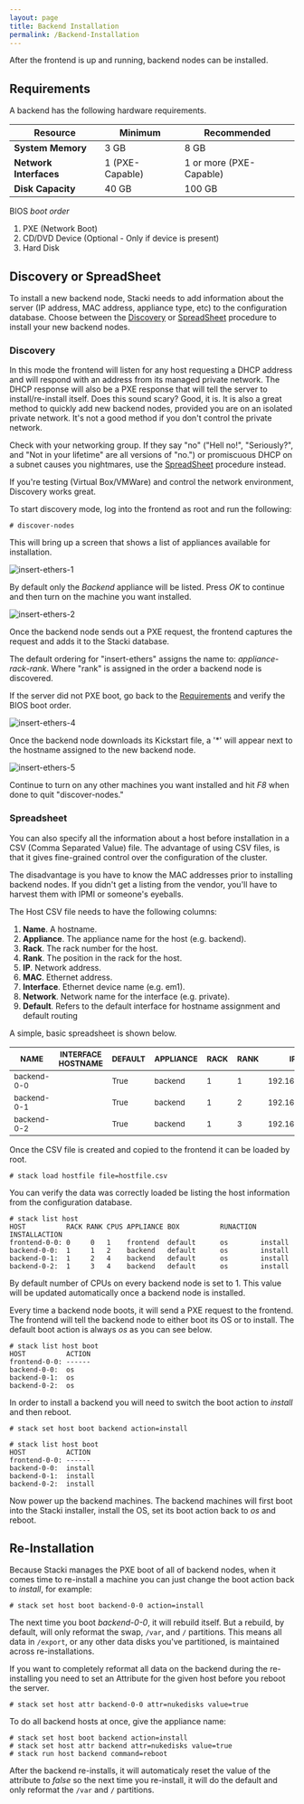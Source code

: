 ```yaml
---
layout: page
title: Backend Installation
permalink: /Backend-Installation
---
```


After the frontend is up and running, backend nodes can be installed.

## Requirements 

A backend has the following hardware requirements. 

**Resource** | Minimum | Recommended
--- | --- | ---
**System Memory** | 3 GB | 8 GB
**Network Interfaces** | 1 (PXE-Capable) | 1 or more (PXE-Capable)
**Disk Capacity** | 40 GB | 100 GB

BIOS _boot order_

1. PXE (Network Boot)
2. CD/DVD Device (Optional - Only if device is present)
3. Hard Disk

## Discovery or SpreadSheet

To install a new backend node, Stacki needs to add information about
the server (IP address, MAC address, appliance type, etc) to the
configuration database.
Choose between the [Discovery](#discovery) or [SpreadSheet](#spreadsheet) procedure to install
your new backend nodes.

### Discovery

In this mode the frontend will listen for any host requesting a
DHCP address and will respond with an address from its managed private
network.
The DHCP response will also be a PXE response that will tell the
server to install/re-install itself.
Does this sound scary? Good, it is. It is also a great method to
quickly add new backend nodes, provided you are on an isolated private
network. It's not a good method if you don't control the private network.

Check with your networking group. If they say "no" ("Hell no!", "Seriously?", and 
"Not in your lifetime" are all versions of "no.") or promiscuous DHCP on a subnet 
causes you nightmares, use the [SpreadSheet](#spreadsheet) procedure instead. 

If you're testing (Virtual Box/VMWare) and control the network environment, Discovery 
works great.

To start discovery mode, log into the frontend as root and run the following:

```
# discover-nodes
```

This will bring up a screen that shows a list of appliances available
for installation.

![insert-ethers-1](images/insert-ethers/insert-ethers-1.png) 

By default only the _Backend_ appliance will be listed.
Press _OK_ to continue and then turn on the machine you want
installed.

![insert-ethers-2](images/insert-ethers/insert-ethers-2.png)

Once the backend node sends out a PXE request, the frontend captures the
request and adds it to the Stacki database.

The default ordering for "insert-ethers" assigns the name to:
_appliance_-_rack_-_rank_. Where "rank" is assigned in the order
a backend node is discovered. 

If the server did not PXE boot, go back to the
[Requirements](#requirements) and verify the BIOS boot order.

![insert-ethers-4](images/insert-ethers/insert-ethers-4.png)

Once the backend node downloads its Kickstart file, a '*' will appear next 
to the hostname assigned to the new backend node. 

![insert-ethers-5](images/insert-ethers/insert-ethers-5.png)

Continue to turn on any other machines you want installed and hit _F8_
when done to quit "discover-nodes."

### Spreadsheet

You can also specify all the information about a host before
installation in a CSV (Comma Separated Value) file.
The advantage of using CSV files, is that it gives fine-grained control over the
configuration of the cluster.

The disadvantage is you have to know the MAC addresses prior to installing backend nodes. 
If you didn't get a listing from the vendor, you'll have to harvest them with IPMI or 
someone's eyeballs.

The Host CSV file needs to have the following columns:

1. **Name**. A hostname.
1. **Appliance**. The appliance name for the host (e.g. backend).
1. **Rack**. The rack number for the host.
1. **Rank**. The position in the rack for the host.
1. **IP**. Network address.
1. **MAC**. Ethernet address.
1. **Interface**. Ethernet device name (e.g. em1).
1. **Network**. Network name for the interface (e.g. private).
1. **Default**. Refers to the default interface for hostname assignment and default routing

A simple, basic spreadsheet is shown below.

| <sub>NAME</sub> | <sub>INTERFACE HOSTNAME</sub> | <sub>DEFAULT</sub> | <sub>APPLIANCE</sub> | <sub>RACK</sub> | <sub>RANK</sub> | <sub>IP</sub> | <sub>MAC</sub> | <sub>INTERFACE</sub> | <sub>NETWORK</sub> | <sub>CHANNEL</sub> | <sub>OPTIONS</sub> | <sub>VLAN</sub> | <sub>INSTALLACTION</sub> | <sub>RUNACTION</sub> | <sub>GROUPS</sub> | <sub>BOX</sub> |
| ---- | ------------------ | ------- | --------- | ---- | ---- | -- | --- | --------- | ------- | ------- | ------- | ---- | ------------- | --------- | ------ | --- |
| <sub>backend-0-0</sub> |  | <sub>True</sub> | <sub>backend</sub> | <sub>1</sub> | <sub>1</sub> | <sub>192.168.19.1</sub> | <sub>08:00:27:fc:07:45</sub> | <sub>eth0</sub> | <sub>private</sub> |  |  |  | <sub>install</sub> | <sub>os</sub> |  | <sub>default</sub> |
| <sub>backend-0-1</sub> |  | <sub>True</sub> | <sub>backend</sub> | <sub>1</sub> | <sub>2</sub> | <sub>192.168.19.2</sub> | <sub>08:00:27:ed:dc:3e</sub> | <sub>eth0</sub> | <sub>private</sub> |  |  |  | <sub>install</sub> | <sub>os</sub> |  | <sub>default</sub> |
| <sub>backend-0-2</sub> |  | <sub>True</sub> | <sub>backend</sub> | <sub>1</sub> | <sub>3</sub> | <sub>192.168.19.3</sub> | <sub>08:00:27:2f:72:29</sub> | <sub>eth0</sub> | <sub>private</sub> |  |  |  | <sub>install</sub> | <sub>os</sub> |  | <sub>default</sub> |

Once the CSV file is created and copied to the frontend it can be
loaded by root.

```
# stack load hostfile file=hostfile.csv
```

You can verify the data was correctly loaded be listing the host
information from the configuration database.

```
# stack list host
HOST          RACK RANK CPUS APPLIANCE BOX          RUNACTION INSTALLACTION
frontend-0-0: 0     0   1    frontend  default      os        install      
backend-0-0:  1     1   2    backend   default      os        install      
backend-0-1:  1     2   4    backend   default      os        install      
backend-0-2:  1     3   4    backend   default      os        install
```

By default number of CPUs on every backend node is set to 1.
This value will be updated automatically once a backend node
is installed.

Every time a backend node boots, it will send a PXE request to the
frontend. The frontend will tell the backend node to either boot its OS or to
install. The default boot action is always _os_ as you can see below.

```
# stack list host boot
HOST          ACTION
frontend-0-0: ------ 
backend-0-0:  os
backend-0-1:  os
backend-0-2:  os
```

In order to install a backend you will need to switch the boot action
to _install_ and then reboot.

```
# stack set host boot backend action=install 
```

```
# stack list host boot
HOST          ACTION
frontend-0-0: ------ 
backend-0-0:  install
backend-0-1:  install
backend-0-2:  install
```

Now power up the backend machines.
The backend machines will first boot into the Stacki installer,
install the OS, set its boot action back to _os_ and reboot.

## Re-Installation

Because Stacki manages the PXE boot of all of backend nodes, when it
comes time to re-install a machine you can just change the boot
action back to _install_, for example:

```
# stack set host boot backend-0-0 action=install
```

The next time you boot _backend-0-0_, it will rebuild itself.
But a rebuild, by default, will only reformat the swap, ```/var```, and ```/``` partitions.
This means all data in ```/export```, or any other data disks you've partitioned, 
is maintained across re-installations.

If you want to completely reformat all data on the backend during the
re-installing you need to set an Attribute for the given host before
you reboot the server.

```
# stack set host attr backend-0-0 attr=nukedisks value=true
```

To do all backend hosts at once, give the appliance name:

```
# stack set host boot backend action=install
# stack set host attr backend attr=nukedisks value=true
# stack run host backend command=reboot
```

After the backend re-installs, it will automaticaly reset the value of the
attribute to _false_ so the next time you re-install, it will do the default
and only reformat the ```/var``` and ```/``` partitions.

